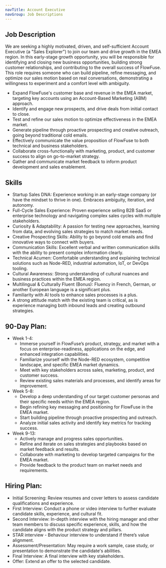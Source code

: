 ```yaml
---
navTitle: Account Executive
navGroup: Job Descriptions
---
```


## Job Description
We are seeking a highly motivated, driven, and self-sufficient Account Executive (a "Sales Explorer") to join our team and drive growth in the EMEA region. In this early-stage growth opportunity, you will be responsible for identifying and closing new business opportunities, building strong customer relationships, and contributing to the overall success of FlowFuse. This role requires someone who can build pipeline, refine messaging, and optimize our sales motion based on real conversations, demonstrating a willingness to experiment and a comfort level with ambiguity.

* Expand FlowFuse's customer base and revenue in the EMEA market, targeting key accounts using an Account-Based Marketing (ABM) approach.
* Identify and engage new prospects, and drive deals from initial contact to close.
* Test and refine our sales motion to optimize effectiveness in the EMEA market.
* Generate pipeline through proactive prospecting and creative outreach, going beyond traditional cold emails.
* Effectively communicate the value proposition of FlowFuse to both technical and business stakeholders.
* Collaborate cross-functionally with marketing, product, and customer success to align on go-to-market strategy.
* Gather and communicate market feedback to inform product development and sales enablement.

## Skills
* Startup Sales DNA: Experience working in an early-stage company (or have the mindset to thrive in one). Embraces ambiguity, iteration, and autonomy.
* Full-Cycle Sales Experience: Proven experience selling B2B SaaS or enterprise technology and navigating complex sales cycles with multiple stakeholders.
* Curiosity & Adaptability: A passion for testing new approaches, learning from data, and evolving sales strategies to match market needs.
* Creative Prospecting Skills: Ability to go beyond cold emails and find innovative ways to connect with buyers.
* Communication Skills: Excellent verbal and written communication skills with the ability to present complex information clearly.   
* Technical Acumen: Comfortable understanding and explaining technical solutions such as Node-RED, industrial automation, IoT, or DevOps tooling.
* Cultural Awareness: Strong understanding of cultural nuances and business practices within the EMEA region.
* Multilingual & Culturally Fluent (Bonus): Fluency in French, German, or another European language is a significant plus.
* Familiarity with AI tools to enhance sales processes is a plus.
* A strong attitude match with the existing team is critical, as is experience managing both inbound leads and creating outbound strategies.

## 90-Day Plan:

* Week 1-4:
   * Immerse yourself in FlowFuse’s product, strategy, and market with a focus on enterprise-readiness, applications on the edge, and enhanced integration capabilities.
   * Familiarize yourself with the Node-RED ecosystem, competitive landscape, and specific EMEA market dynamics.
   * Meet with key stakeholders across sales, marketing, product, and customer success.
   * Review existing sales materials and processes, and identify areas for improvement.
* Week 5-8:
   * Develop a deep understanding of our target customer personas and their specific needs within the EMEA region.
   * Begin refining key messaging and positioning for FlowFuse in the EMEA market.
   * Start building pipeline through proactive prospecting and outreach.
   * Analyze initial sales activity and identify key metrics for tracking success.
* Week 9-13:
   * Actively manage and progress sales opportunities.
   * Refine and iterate on sales strategies and playbooks based on market feedback and results.
   * Collaborate with marketing to develop targeted campaigns for the EMEA market.
   * Provide feedback to the product team on market needs and requirements.

## Hiring Plan:
* Initial Screening: Review resumes and cover letters to assess candidate qualifications and experience.
* First Interview: Conduct a phone or video interview to further evaluate candidate skills, experience, and cultural fit.
* Second Interview: In-depth interview with the hiring manager and other team members to discuss specific experience, skills, and how the candidate aligns with the product strategy and pillars.
* STAR interview - Behaviour interview to understand if there’s value alignment.
* Assessment/Presentation: May require a work sample, case study, or presentation to demonstrate the candidate's abilities. 
* Final Interview: A final interview with key stakeholders.
* Offer: Extend an offer to the selected candidate.
